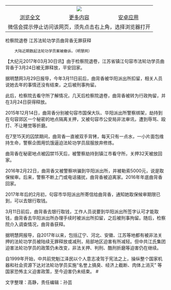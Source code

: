

<table>
  <tr>
    <td align="center" colspan="3">
      <a href="https://github.com/ogate/ogate/blob/master/README.md"><img src="https://cloud.githubusercontent.com/assets/11880933/13434984/f430fae2-e012-11e5-814f-c2df1e82b247.jpg"/></a>
    </td>
  </tr>
  <tr>
    <td align="center">
      <a href="https://s3.ap-south-1.amazonaws.com/ogatem/oGate.htm?c815413&from=oNote">浏览全文</a>
    </td>
    <td align="center">
      <a href="https://s3.ap-south-1.amazonaws.com/ogatem/oGate.htm?from=oNote">更多内容</a>
    </td>
    <td align="center">
      <a href="https://raw.githubusercontent.com/ogate/up/master/ogate.apk">安卓应用</a>
    </td>
  </tr>
  <tr>
    <td align="center" colspan="3">
      微信会提示停止访问该网页，须先点击右上角，选择浏览器打开
    </td>
  </tr>
</table>    



检察院退卷 江苏法轮功学员曲背香无罪获释






        大陆近期数起法轮功学员案被撤诉。（明慧网）




【大纪元2017年03月30日讯】由于检察院退卷，江苏省镇江句容市法轮功学员曲背香于3月24日被无罪释放，平安回家。


据明慧网3月29日报导，今年3月11日前后，曲背香被华阳派出所扣留，相关人员说她去年的事情还没有结束，之后被刑事拘留。


此后，检察院去看守所了解情况，几天后检察院退卷，曲背香被转为行政拘留，并在3月24日获得释放。


2015年12月14日，曲背香分别被句容市国保大队、华阳派出所警察绑架，劫持到在句容郊区一个秘密的地点隔离关押，又被句容市公安局非法审讯，遭到辱骂、殴打、不让睡觉等折磨。


在7至15天的囚禁期间，曲背香一直被双手背铐，每天只有一点水，一小片面包维持生命，警察企图用饥饿逼迫法轮功学员屈服放弃修炼。


曲背香在秘密地点被囚禁15天后，被警察劫持到镇江市看守所，关押32天被放回家。


2016年2月22日，曲背香又被警察哄骗到华阳派出所，并被勒索5000元，说是取保候审。后来，警察不断上门或电话骚扰，曲背香被迫离家。2016年年底曲背香回家。


2017年年后的2月初，句容市华阳派出所寄信给曲背香，通知她取保候审期限已到，可以去银行取钱。


3月11日前后，曲背香去银行取钱，工作人员说要到华阳派出所签字认可才能取钱，曲背香去华阳派出所办理手续时被派出所扣留，之后被刑事拘留。随后，检察院介入调查情况，曲背香获释。


据明慧网报导，自2017年以来，包括辽宁、河北、安徽、江苏等地都有被非法关押的法轮功学员被陆续无罪释放或减刑，局部地区迫害有所减轻。但中共江氏集团迫害法轮功学员的政策仍未改变，非法关押、判刑、酷刑折磨等迫害仍在继续。


自1999年开始，中共前党魁江泽民以个人意志凌驾于宪法之上，操纵整个国家机器和社会资源下达对法轮功学员实施“名誉上搞臭、经济上截断、肉体上消灭” 等国家恐怖主义迫害政策，至今迫害仍未结束。 #


文字整理：高静，责任编辑：孙芸



